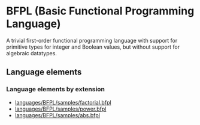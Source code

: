 # BFPL (Basic Functional Programming Language)
A trivial first-order functional programming language with support for primitive types for integer and Boolean values, but without support for algebraic datatypes.
## Language elements
### Language elements by extension
* [languages/BFPL/samples/factorial.bfpl](../../languages/BFPL/samples/factorial.bfpl)
* [languages/BFPL/samples/power.bfpl](../../languages/BFPL/samples/power.bfpl)
* [languages/BFPL/samples/abs.bfpl](../../languages/BFPL/samples/abs.bfpl)
